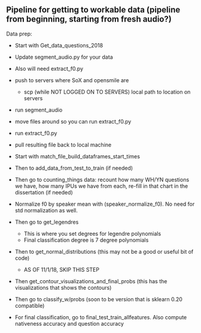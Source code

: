 ## Pipeline for getting to workable data (pipeline from beginning, starting from fresh audio?)

Data prep:
- Start with Get_data_questions_2018
- Update segment_audio.py for your data
- Also will need extract_f0.py
- push to servers where SoX and opensmile are 
    * scp (while NOT LOGGED ON TO SERVERS) local path to location on servers
- run segment_audio
- move files around so you can run extract_f0.py
- run extract_f0.py
- pull resulting file back to local machine

- Start with match_file_build_dataframes_start_times
- Then to add_data_from_test_to_train (if needed)
- Then go to counting_things data: recount how many WH/YN questions we have, how many IPUs we have from each, re-fill in that chart in the dissertation (if needed)
- Normalize f0 by speaker mean with (speaker_normalize_f0).  No need for std normalization as well.
- Then go to get_legendres
    * This is where you set degrees for legendre polynomials
    * Final classification degree is 7 degree polynomials
- Then to get_normal_distributions (this may not be a good or useful bit of code)
    * AS OF 11/1/18, SKIP THIS STEP
- Then get_contour_visualizations_and_final_probs (this has the visualizations that shows the contours)
- Then go to classify_w/probs (soon to be version that is sklearn 0.20 compatible)
- For final classification, go to final_test_train_allfeatures.  Also compute nativeness accuracy and question accuracy